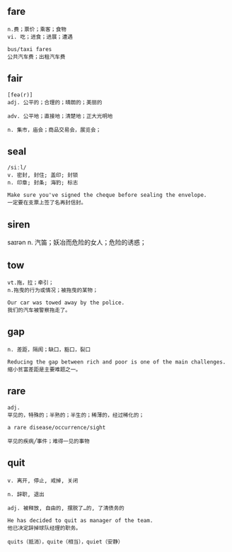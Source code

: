 ## fare
```
n.费；票价；乘客；食物
vi. 吃；进食；进展；遭遇

bus/taxi fares
公共汽车费；出租汽车费
```

## fair
```
[feə(r)]
adj. 公平的；合理的；晴朗的；美丽的

adv. 公平地；直接地；清楚地；正大光明地

n. 集市，庙会；商品交易会，展览会；
```
## seal
```
/siːl/
v. 密封, 封住; 盖印; 封锁
n. 印章; 封条; 海豹; 标志

Make sure you've signed the cheque before sealing the envelope.
一定要在支票上签了名再封信封。
```

## siren
saɪrən
n. 汽笛；妖冶而危险的女人；危险的诱惑；


## tow
```
vt.拖，拉；牵引；
n.拖曳的行为或情况；被拖曳的某物；

Our car was towed away by the police.
我们的汽车被警察拖走了。
```

## gap
```
n. 差距，隔阂；缺口，豁口，裂口

Reducing the gap between rich and poor is one of the main challenges.
缩小贫富差距是主要难题之一。
```

## rare
```
adj.
罕见的，特殊的；半熟的；半生的；稀薄的，经过稀化的；

a rare disease/occurrence/sight

罕见的疾病╱事件；难得一见的事物
```

## quit
```
v. 离开, 停止, 戒掉, 关闭

n. 辞职, 退出

adj. 被释放, 自由的, 摆脱了…的, 了清债务的

He has decided to quit as manager of the team.
他已决定辞掉球队经理的职务。

quits（抵消），quite（相当），quiet（安静）
```

